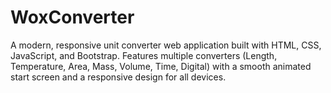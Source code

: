 # WoxConverter
A modern, responsive unit converter web application built with HTML, CSS, JavaScript, and Bootstrap. Features multiple converters (Length, Temperature, Area, Mass, Volume, Time, Digital) with a smooth animated start screen and a responsive design for all devices.
